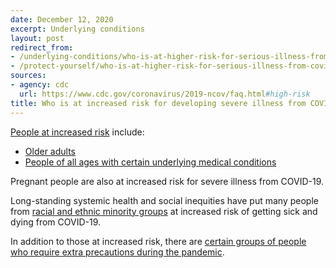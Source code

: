 ```yaml
---
date: December 12, 2020
excerpt: Underlying conditions
layout: post
redirect_from:
- /underlying-conditions/who-is-at-higher-risk-for-serious-illness-from-covid-19/
- /protect-yourself/who-is-at-higher-risk-for-serious-illness-from-covid-19/
sources:
- agency: cdc
  url: https://www.cdc.gov/coronavirus/2019-ncov/faq.html#high-risk
title: Who is at increased risk for developing severe illness from COVID-19?
---
```


[People at increased risk](https://www.cdc.gov/coronavirus/2019-ncov/need-extra-precautions/index.html) include:

- [Older adults](https://www.cdc.gov/coronavirus/2019-ncov/need-extra-precautions/older-adults.html)
- [People of all ages with certain underlying medical conditions](https://www.cdc.gov/coronavirus/2019-ncov/need-extra-precautions/groups-at-higher-risk.html)

Pregnant people are also at increased risk for severe illness from COVID-19.

Long-standing systemic health and social inequities have put many people from [racial and ethnic minority groups](https://www.cdc.gov/coronavirus/2019-ncov/community/health-equity/race-ethnicity.html) at increased risk of getting sick and dying from COVID-19.

In addition to those at increased risk, there are [certain groups of people who require extra precautions during the pandemic](https://www.cdc.gov/coronavirus/2019-ncov/need-extra-precautions/other-at-risk-populations.html).